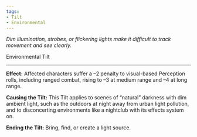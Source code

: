 ```yaml
---
tags:
- Tilt
- Environmental
---
```


_Dim illumination, strobes, or flickering lights make it difficult to track movement and see clearly._

Environmental Tilt

---

**Effect:** Affected characters suffer a –2 penalty to visual-based Perception rolls, including ranged combat, rising to –3 at medium range and –4 at long range.

**Causing the Tilt:** This Tilt applies to scenes of “natural” darkness with dim ambient light, such as the outdoors at night away from urban light pollution, and to disconcerting environments like a nightclub with its effects system on.

**Ending the Tilt:** Bring, find, or create a light source.